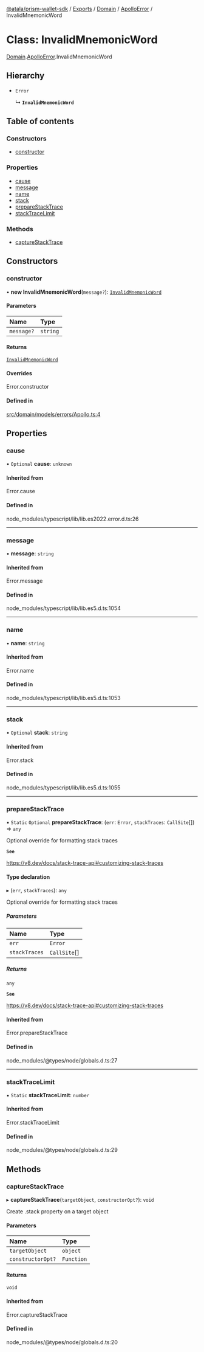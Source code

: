 [@atala/prism-wallet-sdk](../README.md) / [Exports](../modules.md) / [Domain](../modules/Domain.md) / [ApolloError](../modules/Domain.ApolloError.md) / InvalidMnemonicWord

# Class: InvalidMnemonicWord

[Domain](../modules/Domain.md).[ApolloError](../modules/Domain.ApolloError.md).InvalidMnemonicWord

## Hierarchy

- `Error`

  ↳ **`InvalidMnemonicWord`**

## Table of contents

### Constructors

- [constructor](Domain.ApolloError.InvalidMnemonicWord.md#constructor)

### Properties

- [cause](Domain.ApolloError.InvalidMnemonicWord.md#cause)
- [message](Domain.ApolloError.InvalidMnemonicWord.md#message)
- [name](Domain.ApolloError.InvalidMnemonicWord.md#name)
- [stack](Domain.ApolloError.InvalidMnemonicWord.md#stack)
- [prepareStackTrace](Domain.ApolloError.InvalidMnemonicWord.md#preparestacktrace)
- [stackTraceLimit](Domain.ApolloError.InvalidMnemonicWord.md#stacktracelimit)

### Methods

- [captureStackTrace](Domain.ApolloError.InvalidMnemonicWord.md#capturestacktrace)

## Constructors

### constructor

• **new InvalidMnemonicWord**(`message?`): [`InvalidMnemonicWord`](Domain.ApolloError.InvalidMnemonicWord.md)

#### Parameters

| Name | Type |
| :------ | :------ |
| `message?` | `string` |

#### Returns

[`InvalidMnemonicWord`](Domain.ApolloError.InvalidMnemonicWord.md)

#### Overrides

Error.constructor

#### Defined in

[src/domain/models/errors/Apollo.ts:4](https://github.com/input-output-hk/atala-prism-wallet-sdk-ts/blob/f8f2652/src/domain/models/errors/Apollo.ts#L4)

## Properties

### cause

• `Optional` **cause**: `unknown`

#### Inherited from

Error.cause

#### Defined in

node_modules/typescript/lib/lib.es2022.error.d.ts:26

___

### message

• **message**: `string`

#### Inherited from

Error.message

#### Defined in

node_modules/typescript/lib/lib.es5.d.ts:1054

___

### name

• **name**: `string`

#### Inherited from

Error.name

#### Defined in

node_modules/typescript/lib/lib.es5.d.ts:1053

___

### stack

• `Optional` **stack**: `string`

#### Inherited from

Error.stack

#### Defined in

node_modules/typescript/lib/lib.es5.d.ts:1055

___

### prepareStackTrace

▪ `Static` `Optional` **prepareStackTrace**: (`err`: `Error`, `stackTraces`: `CallSite`[]) => `any`

Optional override for formatting stack traces

**`See`**

https://v8.dev/docs/stack-trace-api#customizing-stack-traces

#### Type declaration

▸ (`err`, `stackTraces`): `any`

Optional override for formatting stack traces

##### Parameters

| Name | Type |
| :------ | :------ |
| `err` | `Error` |
| `stackTraces` | `CallSite`[] |

##### Returns

`any`

**`See`**

https://v8.dev/docs/stack-trace-api#customizing-stack-traces

#### Inherited from

Error.prepareStackTrace

#### Defined in

node_modules/@types/node/globals.d.ts:27

___

### stackTraceLimit

▪ `Static` **stackTraceLimit**: `number`

#### Inherited from

Error.stackTraceLimit

#### Defined in

node_modules/@types/node/globals.d.ts:29

## Methods

### captureStackTrace

▸ **captureStackTrace**(`targetObject`, `constructorOpt?`): `void`

Create .stack property on a target object

#### Parameters

| Name | Type |
| :------ | :------ |
| `targetObject` | `object` |
| `constructorOpt?` | `Function` |

#### Returns

`void`

#### Inherited from

Error.captureStackTrace

#### Defined in

node_modules/@types/node/globals.d.ts:20
